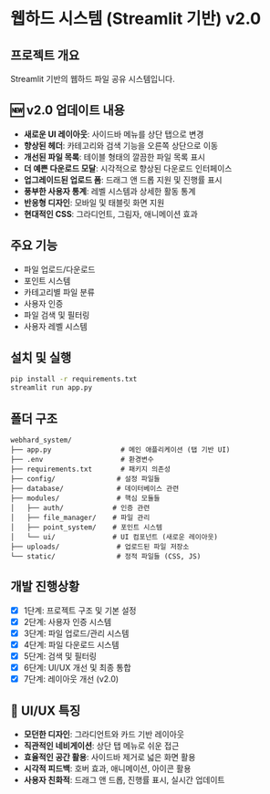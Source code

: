 # 웹하드 시스템 (Streamlit 기반) v2.0

## 프로젝트 개요
Streamlit 기반의 웹하드 파일 공유 시스템입니다.

## 🆕 v2.0 업데이트 내용
- **새로운 UI 레이아웃**: 사이드바 메뉴를 상단 탭으로 변경
- **향상된 헤더**: 카테고리와 검색 기능을 오른쪽 상단으로 이동
- **개선된 파일 목록**: 테이블 형태의 깔끔한 파일 목록 표시
- **더 예쁜 다운로드 모달**: 시각적으로 향상된 다운로드 인터페이스
- **업그레이드된 업로드 폼**: 드래그 앤 드롭 지원 및 진행률 표시
- **풍부한 사용자 통계**: 레벨 시스템과 상세한 활동 통계
- **반응형 디자인**: 모바일 및 태블릿 화면 지원
- **현대적인 CSS**: 그라디언트, 그림자, 애니메이션 효과

## 주요 기능
- 파일 업로드/다운로드
- 포인트 시스템
- 카테고리별 파일 분류
- 사용자 인증
- 파일 검색 및 필터링
- 사용자 레벨 시스템

## 설치 및 실행
```bash
pip install -r requirements.txt
streamlit run app.py
```

## 폴더 구조
```
webhard_system/
├── app.py                 # 메인 애플리케이션 (탭 기반 UI)
├── .env                   # 환경변수
├── requirements.txt       # 패키지 의존성
├── config/               # 설정 파일들
├── database/             # 데이터베이스 관련
├── modules/              # 핵심 모듈들
│   ├── auth/            # 인증 관련
│   ├── file_manager/    # 파일 관리
│   ├── point_system/    # 포인트 시스템
│   └── ui/              # UI 컴포넌트 (새로운 레이아웃)
├── uploads/              # 업로드된 파일 저장소
└── static/               # 정적 파일들 (CSS, JS)
```

## 개발 진행상황
- [x] 1단계: 프로젝트 구조 및 기본 설정
- [x] 2단계: 사용자 인증 시스템
- [x] 3단계: 파일 업로드/관리 시스템
- [x] 4단계: 파일 다운로드 시스템
- [x] 5단계: 검색 및 필터링
- [x] 6단계: UI/UX 개선 및 최종 통합
- [x] 7단계: 레이아웃 개선 (v2.0)

## 🎨 UI/UX 특징
- **모던한 디자인**: 그라디언트와 카드 기반 레이아웃
- **직관적인 네비게이션**: 상단 탭 메뉴로 쉬운 접근
- **효율적인 공간 활용**: 사이드바 제거로 넓은 화면 활용
- **시각적 피드백**: 호버 효과, 애니메이션, 아이콘 활용
- **사용자 친화적**: 드래그 앤 드롭, 진행률 표시, 실시간 업데이트
